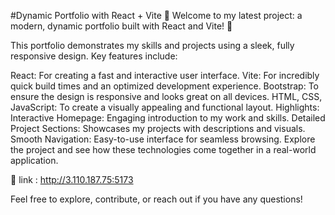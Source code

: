 
#Dynamic Portfolio with React + Vite
🚀 Welcome to my latest project: a modern, dynamic portfolio built with React and Vite! 🌟

This portfolio demonstrates my skills and projects using a sleek, fully responsive design. Key features include:

React: For creating a fast and interactive user interface.
Vite: For incredibly quick build times and an optimized development experience.
Bootstrap: To ensure the design is responsive and looks great on all devices.
HTML, CSS, JavaScript: To create a visually appealing and functional layout.
Highlights:
Interactive Homepage: Engaging introduction to my work and skills.
Detailed Project Sections: Showcases my projects with descriptions and visuals.
Smooth Navigation: Easy-to-use interface for seamless browsing.
Explore the project and see how these technologies come together in a real-world application.

🔗 link : http://3.110.187.75:5173

Feel free to explore, contribute, or reach out if you have any questions!

